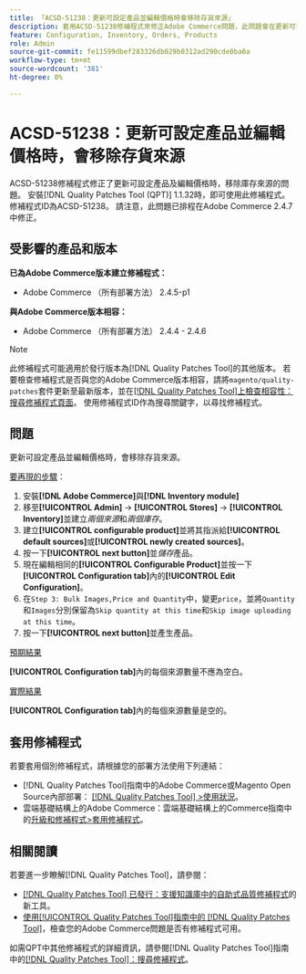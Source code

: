 ```yaml
---
title: 「ACSD-51238：更新可設定產品並編輯價格時會移除存貨來源」
description: 套用ACSD-51238修補程式來修正Adobe Commerce問題，此問題會在更新可設定產品並編輯價格時移除庫存來源。
feature: Configuration, Inventory, Orders, Products
role: Admin
source-git-commit: fe11599dbef283326db029b0312ad290cde0ba0a
workflow-type: tm+mt
source-wordcount: '381'
ht-degree: 0%

---
```


# ACSD-51238：更新可設定產品並編輯價格時，會移除存貨來源

ACSD-51238修補程式修正了更新可設定產品及編輯價格時，移除庫存來源的問題。 安裝[!DNL Quality Patches Tool (QPT)] 1.1.32時，即可使用此修補程式。 修補程式ID為ACSD-51238。 請注意，此問題已排程在Adobe Commerce 2.4.7中修正。

## 受影響的產品和版本

**已為Adobe Commerce版本建立修補程式：**

* Adobe Commerce （所有部署方法） 2.4.5-p1

**與Adobe Commerce版本相容：**

* Adobe Commerce （所有部署方法） 2.4.4 - 2.4.6

>[!NOTE]
>
>此修補程式可能適用於發行版本為[!DNL Quality Patches Tool]的其他版本。 若要檢查修補程式是否與您的Adobe Commerce版本相容，請將`magento/quality-patches`套件更新至最新版本，並在[[!DNL Quality Patches Tool]上檢查相容性：搜尋修補程式頁面](<https://experienceleague.adobe.com/tools/commerce-quality-patches/index.html>)。 使用修補程式ID作為搜尋關鍵字，以尋找修補程式。

## 問題

更新可設定產品並編輯價格時，會移除存貨來源。

<u>要再現的步驟</u>：

1. 安裝&#x200B;**[!DNL Adobe Commerce]**&#x200B;與&#x200B;**[!DNL Inventory module]**
1. 移至&#x200B;**[!UICONTROL Admin]** -> **[!UICONTROL Stores]** -> **[!UICONTROL Inventory]**&#x200B;並建立&#x200B;*兩個來源*&#x200B;和&#x200B;*兩個庫存*。
1. 建立&#x200B;**[!UICONTROL configurable product]**&#x200B;並將其指派給&#x200B;**[!UICONTROL default sources]**&#x200B;或&#x200B;**[!UICONTROL newly created sources]**。
1. 按一下&#x200B;**[!UICONTROL next button]**&#x200B;並&#x200B;*儲存*&#x200B;產品。
1. 現在編輯相同的&#x200B;**[!UICONTROL Configurable Product]**&#x200B;並按一下&#x200B;**[!UICONTROL Configuration tab]**&#x200B;內的&#x200B;**[!UICONTROL Edit Configuration]**。
1. 在`Step 3: Bulk Images,Price and Quantity`中，變更`price`，並將`Quantity`和`Images`分別保留為`Skip quantity at this time`和`Skip image uploading at this time`。
1. 按一下&#x200B;**[!UICONTROL next button]**&#x200B;並產生產品。

<u>預期結果</u>

**[!UICONTROL Configuration tab]**&#x200B;內的每個來源數量不應為空白。

<u>實際結果</u>

**[!UICONTROL Configuration tab]**&#x200B;內的每個來源數量是空的。

## 套用修補程式

若要套用個別修補程式，請根據您的部署方法使用下列連結：

* [!DNL Quality Patches Tool]指南中的Adobe Commerce或Magento Open Source內部部署： [[!DNL Quality Patches Tool] >使用狀況](</help/tools/quality-patches-tool/usage.md>)。
* 雲端基礎結構上的Adobe Commerce：雲端基礎結構上的Commerce指南中的[升級和修補程式>套用修補程式](https://experienceleague.adobe.com/docs/commerce-cloud-service/user-guide/develop/upgrade/apply-patches.html)。

## 相關閱讀

若要進一步瞭解[!DNL Quality Patches Tool]，請參閱：

* [[!DNL Quality Patches Tool] 已發行：支援知識庫中的自助式品質修補程式](https://experienceleague.adobe.com/en/docs/commerce-knowledge-base/kb/announcements/commerce-announcements/magento-quality-patches-released-new-tool-to-self-serve-quality-patches)的新工具。
* [使用[!UICONTROL Quality Patches Tool]指南中的 [!DNL Quality Patches Tool]](/help/tools/quality-patches-tool/patches-available-in-qpt/check-patch-for-magento-issue-with-magento-quality-patches.md)，檢查您的Adobe Commerce問題是否有修補程式可用。


如需QPT中其他修補程式的詳細資訊，請參閱[!DNL Quality Patches Tool]指南中的[[!DNL Quality Patches Tool]：搜尋修補程式](<https://experienceleague.adobe.com/tools/commerce-quality-patches/index.html>)。

